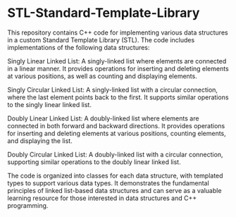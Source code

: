 # STL-Standard-Template-Library
This repository contains C++ code for implementing various data structures in a custom Standard Template Library (STL). 
The code includes implementations of the following data structures:

Singly Linear Linked List: A singly-linked list where elements are connected in a linear manner. It provides operations for inserting and deleting elements at various positions, as well as counting and displaying elements.

Singly Circular Linked List: A singly-linked list with a circular connection, where the last element points back to the first. It supports similar operations to the singly linear linked list.

Doubly Linear Linked List: A doubly-linked list where elements are connected in both forward and backward directions. It provides operations for inserting and deleting elements at various positions, counting elements, and displaying the list.

Doubly Circular Linked List: A doubly-linked list with a circular connection, supporting similar operations to the doubly linear linked list.

The code is organized into classes for each data structure, with templated types to support various data types. It demonstrates the fundamental principles of linked list-based data structures and can serve as a valuable learning resource for those interested in data structures and C++ programming.
